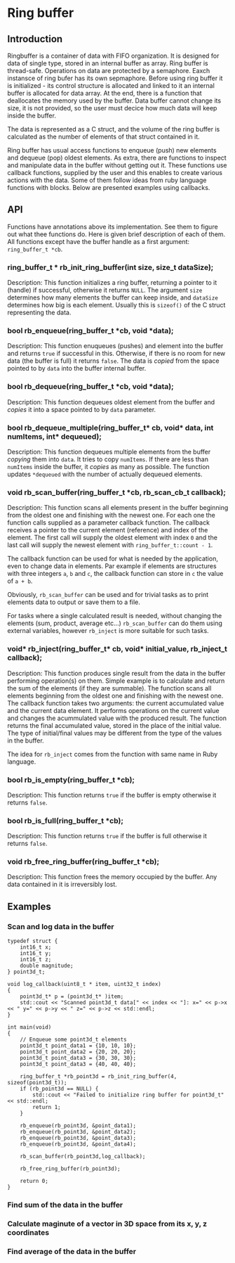 # Ring buffer

## Introduction

Ringbuffer is a container of data with FIFO organization. It is designed for data of single type, stored in an internal buffer as array. Ring buffer is thread-safe. Operations on data are protected by a semaphore. Eaxch instansce of ring bufer has its own sepmaphore. Before using ring buffer it is initialized - its control structure is allocated and linked to it an internal buffer is allocated for data array. At the end, there is a function that deallocates the memory used by the buffer. Data buffer cannot change its size, it is not provided, so the user must decice how much data will keep inside the buffer.

The data is represented as a C struct, and the volume of the ring buffer is calculated as the number of elements of that struct contained in it.

Ring buffer has usual access functions to enqueue (push) new elements and dequeue (pop) oldest elements. As extra, there are functions to inspect and manipulate data in the buffer without getting out it. These functions use callback functions, supplied by the user and this enables to create various actions with the data. Some of them follow ideas from ruby language functions with blocks. Below are presented examples using callbacks.

## API

Functions have annotations above its implementation. See them to figure out what thee functions do. Here is given brief description of each of them. All functions except have the buffer handle as a first argument: ```ring_buffer_t *cb```.

### ring_buffer_t * rb_init_ring_buffer(int size, size_t dataSize);

Description: This function initializes a ring buffer, returning a pointer to it (handle) if successful, otherwise it returns ```NULL```. The argument ```size``` determines how many elements the buffer can keep inside, and ```dataSize``` determines how big is each element. Usually this is ```sizeof()``` of the C struct representing the data.

### bool rb_enqueue(ring_buffer_t *cb, void *data);

Description: This function enuqueues (pushes) and element into the buffer and returns ```true``` if successful in this. Otherwise, if there is no room for new data (the buffer is full) it returns ```false```. The data is _copied_ from the space pointed to by ```data``` into the buffer internal buffer.

### bool rb_dequeue(ring_buffer_t *cb, void *data);

Description: This function dequeues oldest element from the buffer and _copies_ it into a space pointed to by ```data``` parameter.

### bool rb_dequeue_multiple(ring_buffer_t* cb, void* data, int numItems, int* dequeued);

Description: This function dequeues multiple elements from the buffer _copying_ them into ```data```. It tries to copy ```numItems```. If there are less than ```numItems``` inside the buffer, it _copies_ as many as possible. The function updates ```*dequeued``` with the number of actually dequeued elements.

### void rb_scan_buffer(ring_buffer_t *cb, rb_scan_cb_t callback);

Description: This function scans all elements present in the buffer beginning from the oldest one and finishing with the newest one. For each one the function calls supplied as a parameter callback function. The callback receives a pointer to the current element (reference) and index of the element. The first call will supply the oldest element with index ```0``` and the last call will supply the newest element with ```ring_buffer_t::count - 1```.

The callback function can be used for what is needed by the application, even to change data in elements. Par example if elements are structures with three integers ```a```, ```b``` and ```c```, the callback function can store in ```c``` the value of ```a + b```.

Obviously, ```rb_scan_buffer``` can be used and for trivial tasks as to print elements data to output or save them to a file.

For tasks where a single calculated result is needed, without changing the elements (sum, product, average etc...) ```rb_scan_buffer``` can do them using external variables, however ```rb_inject``` is more suitable for such tasks.

### void* rb_inject(ring_buffer_t* cb, void* initial_value, rb_inject_t callback);

Description: This function produces single result from the data in the buffer performing operation(s) on them. Simple example is to calculate and return the sum of the elements (if they are summable). The function scans all elements beginning from the oldest one and finishing with the newest one. The callback function takes two arguments: the current accumulated value and the current data element. It performs operations on the current value and changes the acummulated value with the produced result. The function returns the final accumulated value, stored in the place of the initial value. The type of initial/final values may be different from the type of the values in the buffer.

The idea for ```rb_inject``` comes from the function with same name in Ruby language.

### bool rb_is_empty(ring_buffer_t *cb);

Description: This function returns ```true``` if the buffer is empty otherwise it returns ```false```.

### bool rb_is_full(ring_buffer_t *cb);

Description: This function returns ```true``` if the buffer is full otherwise it returns ```false```.

### void rb_free_ring_buffer(ring_buffer_t *cb);

Description: This function frees the memory occupied by the buffer. Any data contained in it is irreversibly lost.

## Examples

### Scan and log data in the buffer

```
typedef struct {
    int16_t x;
    int16_t y;
    int16_t z;
    double magnitude;
} point3d_t;

void log_callback(uint8_t * item, uint32_t index)
{
    point3d_t* p = (point3d_t* )item;
    std::cout << "Scanned point3d_t data[" << index << "]: x=" << p->x << " y=" << p->y << " z=" << p->z << std::endl;
}

int main(void)
{
    // Enqueue some point3d_t elements
    point3d_t point_data1 = {10, 10, 10};
    point3d_t point_data2 = {20, 20, 20};
    point3d_t point_data3 = {30, 30, 30};
    point3d_t point_data3 = {40, 40, 40};

    ring_buffer_t *rb_point3d = rb_init_ring_buffer(4, sizeof(point3d_t));
    if (rb_point3d == NULL) {
        std::cout << "Failed to initialize ring buffer for point3d_t" << std::endl;
        return 1;
    }     

    rb_enqueue(rb_point3d, &point_data1);
    rb_enqueue(rb_point3d, &point_data2);
    rb_enqueue(rb_point3d, &point_data3);
    rb_enqueue(rb_point3d, &point_data4);

    rb_scan_buffer(rb_point3d,log_callback);

    rb_free_ring_buffer(rb_point3d);
    
    return 0;
}
```

### Find sum of the data in the buffer

### Calculate maginute of a vector in 3D space from its x, y, z coordinates

### Find average of the data in the buffer
